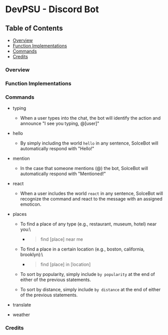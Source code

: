 # DevPSU - Discord Bot

## Table of Contents
* [Overview](https://github.com/nic-che/dev_chatbot#overview)
* [Function Implementations](https://github.com/nic-che/dev_chatbot#function-implementations)
* [Commands](https://github.com/nic-che/dev_chatbot#commands)
* [Credits](https://github.com/nic-che/dev_chatbot#credits)

### Overview

### Function Implementations

### Commands

- typing
    - When a user types into the chat, the bot will identify the action and announce "I see you typing, @[user]"

- hello
    - By simply including the world `hello` in any sentence, SolceBot will automatically respond with "Hello!"

- mention
    - In the case that someone mentions (@) the bot, SolceBot will automatically respond with "Mentioned!"

- react
    - When a user includes the world `react` in any sentence, SolceBot will recognize the command and react to the message with an assigned emoticon.

- places
    - To find a place of any type (e.g., restaurant, museum, hotel) near you:\
        - > find [place] near me

    - To find a place in a certain location (e.g., boston, california, brooklyn):\
        - > find [place] in [location]

    - To sort by popularity, simply include `by popularity` at the end of either of the previous statements.

    - To sort by distance, simply include `by distance` at the end of either of the previous statements.

- translate


- weather



### Credits